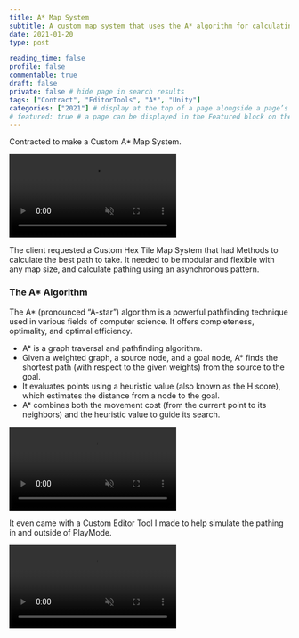 ```yaml
---
title: A* Map System
subtitle: A custom map system that uses the A* algorithm for calculating the best path to take
date: 2021-01-20
type: post

reading_time: false
profile: false
commentable: true
draft: false
private: false # hide page in search results
tags: ["Contract", "EditorTools", "A*", "Unity"]
categories: ["2021"] # display at the top of a page alongside a page’s metadata
# featured: true # a page can be displayed in the Featured block on the homepage. This is useful for sticky, announcement blog posts or selected publications etc.
---
```


<p>Contracted to make a Custom A* Map System.</p>

<div class="video_thing">
    <video muted autoplay="" name="media" loop=""><source src="https://raw.githack.com/Denchyaknow/GitSite_Dencho/Develop/assets/media/projects/AStarMapSystem/XRLog_2021_683.webm" type="video/mp4"></video>
</div>

<!--more-->

<!--Link To Repo Here-->

<p>The client requested a Custom Hex Tile Map System that had Methods to calculate the best path to take. It needed to be modular and flexible with any map size, and calculate pathing using an asynchronous pattern.</p>

### The A* Algorithm

<p>The A* (pronounced “A-star”) algorithm is a powerful pathfinding technique used in various fields of computer science. It offers completeness, optimality, and optimal efficiency.</p>

- A* is a graph traversal and pathfinding algorithm.
- Given a weighted graph, a source node, and a goal node, A* finds the shortest path (with respect to the given weights) from the source to the goal.
- It evaluates points using a heuristic value (also known as the H score), which estimates the distance from a node to the goal.
- A* combines both the movement cost (from the current point to its neighbors) and the heuristic value to guide its search.

<div class="video_thing">
    <video muted autoplay="" name="media" loop=""><source src="https://raw.githack.com/Denchyaknow/GitSite_Dencho/Develop/assets/media/projects/AStarMapSystem/XRLog_2021_685.webm" type="video/mp4"></video>
</div>

<p>It even came with a Custom Editor Tool I made to help simulate the pathing in and outside of PlayMode.</p>

<div class="video_thing">
    <video muted autoplay="" name="media" loop=""><source src="https://raw.githack.com/Denchyaknow/GitSite_Dencho/Develop/assets/media/projects/AStarMapSystem/XRLog_2021_687.webm" type="video/mp4"></video>
</div>